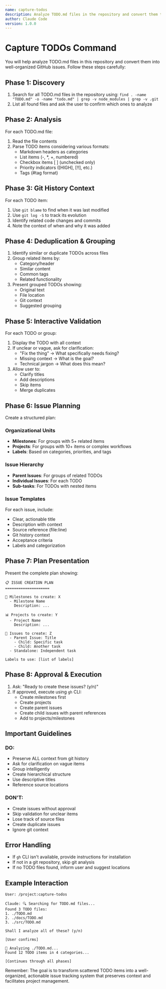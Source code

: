 ```yaml
---
name: capture-todos
description: Analyze TODO.md files in the repository and convert them to GitHub issues with proper organization
author: Claude Code
version: 1.0.0
---
```


# Capture TODOs Command

You will help analyze TODO.md files in this repository and convert them into well-organized GitHub issues. Follow these steps carefully:

## Phase 1: Discovery
1. Search for all TODO.md files in the repository using: `find . -name "TODO.md" -o -name "todo.md" | grep -v node_modules | grep -v .git`
2. List all found files and ask the user to confirm which ones to analyze

## Phase 2: Analysis
For each TODO.md file:
1. Read the file contents
2. Parse TODO items considering various formats:
   - Markdown headers as categories
   - List items (-, *, +, numbered)
   - Checkbox items [ ] (unchecked only)
   - Priority indicators ([HIGH], [!!], etc.)
   - Tags (#tag format)

## Phase 3: Git History Context
For each TODO item:
1. Use `git blame` to find when it was last modified
2. Use `git log -S` to track its evolution
3. Identify related code changes and commits
4. Note the context of when and why it was added

## Phase 4: Deduplication & Grouping
1. Identify similar or duplicate TODOs across files
2. Group related items by:
   - Category/header
   - Similar content
   - Common tags
   - Related functionality
3. Present grouped TODOs showing:
   - Original text
   - File location
   - Git context
   - Suggested grouping

## Phase 5: Interactive Validation
For each TODO or group:
1. Display the TODO with all context
2. If unclear or vague, ask for clarification:
   - "Fix the thing" → What specifically needs fixing?
   - Missing context → What is the goal?
   - Technical jargon → What does this mean?
3. Allow user to:
   - Clarify titles
   - Add descriptions
   - Skip items
   - Merge duplicates

## Phase 6: Issue Planning
Create a structured plan:

### Organizational Units
- **Milestones**: For groups with 5+ related items
- **Projects**: For groups with 10+ items or complex workflows
- **Labels**: Based on categories, priorities, and tags

### Issue Hierarchy
- **Parent Issues**: For groups of related TODOs
- **Individual Issues**: For each TODO
- **Sub-tasks**: For TODOs with nested items

### Issue Templates
For each issue, include:
- Clear, actionable title
- Description with context
- Source reference (file:line)
- Git history context
- Acceptance criteria
- Labels and categorization

## Phase 7: Plan Presentation
Present the complete plan showing:
```
📋 ISSUE CREATION PLAN
====================

🎯 Milestones to create: X
  - Milestone Name
    Description: ...

📊 Projects to create: Y
  - Project Name
    Description: ...

🐛 Issues to create: Z
  - Parent Issue: Title
    - Child: Specific task
    - Child: Another task
  - Standalone: Independent task

Labels to use: [list of labels]
```

## Phase 8: Approval & Execution
1. Ask: "Ready to create these issues? (y/n)"
2. If approved, execute using `gh` CLI:
   - Create milestones first
   - Create projects
   - Create parent issues
   - Create child issues with parent references
   - Add to projects/milestones

## Important Guidelines

### DO:
- Preserve ALL context from git history
- Ask for clarification on vague items
- Group intelligently
- Create hierarchical structure
- Use descriptive titles
- Reference source locations

### DON'T:
- Create issues without approval
- Skip validation for unclear items
- Lose track of source files
- Create duplicate issues
- Ignore git context

## Error Handling
- If `gh` CLI isn't available, provide instructions for installation
- If not in a git repository, skip git analysis
- If no TODO files found, inform user and suggest locations

## Example Interaction
```
User: /project:capture-todos

Claude: 🔍 Searching for TODO.md files...
Found 3 TODO files:
1. ./TODO.md
2. ./docs/TODO.md
3. ./src/TODO.md

Shall I analyze all of these? (y/n)

[User confirms]

📝 Analyzing ./TODO.md...
Found 12 TODO items in 4 categories...

[Continues through all phases]
```

Remember: The goal is to transform scattered TODO items into a well-organized, actionable issue tracking system that preserves context and facilitates project management.